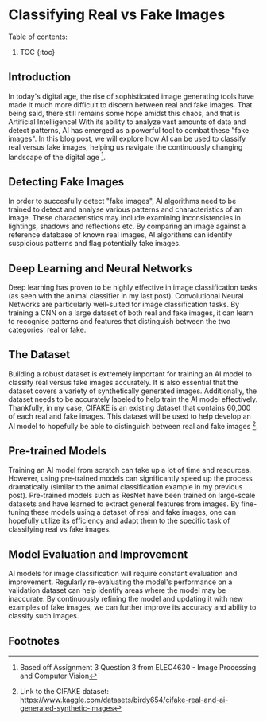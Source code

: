 # Classifying Real vs Fake Images

Table of contents:

1. TOC
{:toc}

## Introduction

In today's digital age, the rise of sophisticated image generating tools have made it much more difficult to discern between real and fake images. That being said, there still remains some hope amidst this chaos, and that is Artificial Intelligence! With its ability to analyze vast amounts of data and detect patterns, AI has emerged as a powerful tool to combat these "fake images". In this blog post, we will explore how AI can be used to classify real versus fake images, helping us navigate the continuously changing landscape of the digital age [^1].

## Detecting Fake Images

In order to succesfully detect "fake images", AI algorithms need to be trained to detect and analyse various patterns and characteristics of an image. These characteristics may include examining inconsistencies in lightings, shadows and reflections etc. By comparing an image against a reference database of known real images, AI algorithms can identify suspicious patterns and flag potentially fake images.

## Deep Learning and Neural Networks

Deep learning has proven to be highly effective in image classification tasks (as seen with the animal classifier in my last post). Convolutional Neural Networks are particularly well-suited for image classification tasks. By training a CNN on a large dataset of both real and fake images, it can learn to recognise patterns and features that distinguish between the two categories: real or fake.

## The Dataset

Building a robust dataset is extremely important for training an AI model to classify real versus fake images accurately. It is also essential that the dataset covers a variety of synthetically generated images. Additionally, the dataset needs to be accurately labeled to help train the AI model effectively. Thankfully, in my case, CIFAKE is an existing dataset that contains 60,000 of each real and fake images. This dataset will be used to help develop an AI model to hopefully be able to distinguish between real and fake images [^2].

## Pre-trained Models

Training an AI model from scratch can take up a lot of time and resources. However, using pre-trained models can significantly speed up the process dramatically (similar to the animal classification example in my previous post). Pre-trained models such as ResNet have been trained on large-scale datasets and have learned to extract general features from images. By fine-tuning these models using a dataset of real and fake images, one can hopefully utilize its efficiency and adapt them to the specific task of classifying real vs fake images.

## Model Evaluation and Improvement

AI models for image classification will require constant evaluation and improvement. Regularly re-evaluating the model's performance on a validation dataset can help identify areas where the model may be inaccurate. By continuously refining the model and updating it with new examples of fake images, we can further improve its accuracy and ability to classify such images.

## Footnotes

[^1]: Based off Assignment 3 Question 3 from ELEC4630 - Image Processing and Computer Vision
[^2]: Link to the CIFAKE dataset: https://www.kaggle.com/datasets/birdy654/cifake-real-and-ai-generated-synthetic-images
